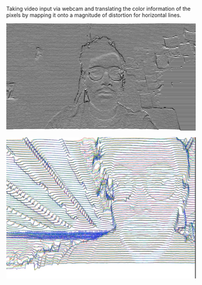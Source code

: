 Taking video input via webcam and translating the color information of the pixels by mapping it onto a magnitude of distortion for horizontal lines.

![alt text](https://raw.githubusercontent.com/seem-less/Creative-Coding-Scrapbook/master/PixelsOnVideo/brightnesslines.png)

![alt text](https://raw.githubusercontent.com/seem-less/Creative-Coding-Scrapbook/master/PixelsOnVideo/colPixelVid.JPG)
